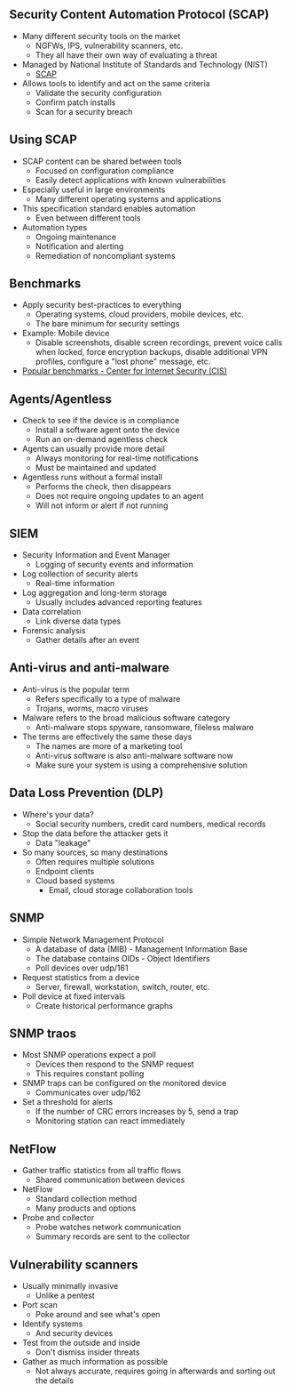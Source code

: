 ## Security Content Automation Protocol (SCAP)
- Many different security tools on the market
	- NGFWs, IPS, vulnerability scanners, etc.
	- They all have their own way of evaluating a threat
- Managed by National Institute of Standards and Technology (NIST)
	- [SCAP](http://scap.nist.gov)
- Allows tools to identify and act on the same criteria
	- Validate the security configuration
	- Confirm patch installs
	- Scan for a security breach
## Using SCAP
- SCAP content can be shared between tools
	- Focused on configuration compliance
	- Easily detect applications with known vulnerabilities
- Especially useful in large environments
	- Many different operating systems and applications
- This specification standard enables automation
	- Even between different tools
- Automation types
	- Ongoing maintenance
	- Notification and alerting
	- Remediation of noncompliant systems
## Benchmarks
- Apply security best-practices to everything
	- Operating systems, cloud providers, mobile devices, etc.
	- The bare minimum for security settings
- Example: Mobile device
	- Disable screenshots, disable screen recordings, prevent voice calls when locked, force encryption backups, disable additional VPN profiles, configure a "lost phone" message, etc.
- [Popular benchmarks - Center for Internet Security (CIS)](https://www.cisecurity.org/cis-benchmarks/)
## Agents/Agentless
- Check to see if the device is in compliance
	- Install a software agent onto the device
	- Run an on-demand agentless check
- Agents can usually provide more detail
	- Always monitoring for real-time notifications
	- Must be maintained and updated
- Agentless runs without a formal install
	- Performs the check, then disappears
	- Does not require ongoing updates to an agent
	- Will not inform or alert if not running
## SIEM
- Security Information and Event Manager
	- Logging of security events and information
- Log collection of security alerts
	- Real-time information
- Log aggregation and long-term storage
	- Usually includes advanced reporting features
- Data correlation
	- Link diverse data types
- Forensic analysis
	- Gather details after an event
## Anti-virus and anti-malware
- Anti-virus is the popular term
	- Refers specifically to a type of malware
	- Trojans, worms, macro viruses
- Malware refers to the broad malicious software category
	- Anti-malware stops spyware, ransomware, fileless malware
- The terms are effectively the same these days
	- The names are more of a marketing tool
	- Anti-virus software is also anti-malware software now
	- Make sure your system is using a comprehensive solution
## Data Loss Prevention (DLP)
- Where's your data?
	- Social security numbers, credit card numbers, medical records
- Stop the data before the attacker gets it
	- Data "leakage"
- So many sources, so many destinations
	- Often requires multiple solutions
	- Endpoint clients
	- Cloud based systems
		- Email, cloud storage collaboration tools
## SNMP
- Simple Network Management Protocol
	- A database of data (MIB) - Management Information Base
	- The database contains OIDs - Object Identifiers
	- Poll devices over udp/161
- Request statistics from a device
	- Server, firewall, workstation, switch, router, etc.
- Poll device at fixed intervals
	- Create historical performance graphs
## SNMP traos
- Most SNMP operations expect a poll
	- Devices then respond to the SNMP request
	- This requires constant polling
- SNMP traps can be configured on the monitored device
	- Communicates over udp/162
- Set a threshold for alerts
	- If the number of CRC errors increases by 5, send a trap
	- Monitoring station can react immediately
## NetFlow
- Gather traffic statistics from all traffic flows
	- Shared communication between devices
- NetFlow
	- Standard collection method
	- Many products and options
- Probe and collector
	- Probe watches network communication
	- Summary records are sent to the collector
## Vulnerability scanners
- Usually minimally invasive
	- Unlike a pentest
- Port scan
	- Poke around and see what's open
- Identify systems
	- And security devices
- Test from the outside and inside
	- Don't dismiss insider threats
- Gather as much information as possible
	- Not always accurate, requires going in afterwards and sorting out the details